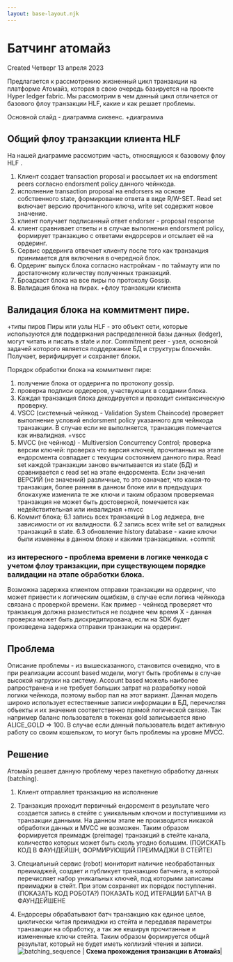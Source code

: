 ```yaml
---
layout: base-layout.njk
---
```


# Батчинг атомайз
Created Четверг 13 апреля 2023

Предлагается к рассмотрению жизненный цикл транзакции на платформе Атомайз, которая в свою очередь базируется на проекте Hyper ledger fabric. Мы рассмотрим в чем данный цикл отличается от базового флоу транзакции HLF, какие и как решает проблемы.

Основной слайд - диаграмма сиквенс.
+диаграмма

## Общий флоу транзакции клиента HLF
На нашей диаграмме рассмотрим часть, относящуюся к базовому флоу HLF .
1. Клиент создает transaction proposal и рассылает их на endorsment peers согласно endorsment policy данного чейнкода.
2. исполнение transaction proposal на endorsers на основе собственного state, формирование ответа в виде R/W-SET. Read set  включает версию прочитанного ключа, write set содержит новое значение.
3. клиент получает подписанный ответ endorser - proposal response
4. клиент сравнивает  ответы и в случае выполнения endorsment policy, формирует транзакцию с ответами ендорсеров и отсылает её на ордеринг.
5. Сервис ордеринга отвечает клиенту после того как транзакция принимается для включения в очередной блок.
6. Ордеринг выпуск блока согласно настройкам - по таймауту или по достаточному количеству полученных транзакций.
7. Броадкаст блока на все пиры по протоколу Gossip.
8. Валидация блока на пирах.
+флоу транзакции клиента


## Валидация блока на коммитмент пире.
+типы пиров
Пиры или узлы HLF - это объект сети, которые используются для поддержания распределенной базы данных (ledger), могут читать и писать в state и лог. Commitment peer - узел, основной задачей которого является поддержание БД и структуры блокчейн. Получает, верифицирует и сохраняет блоки.

Порядок обработки блока на коммитмент пире:
1. получение блока от ордеринга по протоколу gossip.
2. проверка подписи ордереров, участвующих в создании блока.
3. Каждая транзакция блока декодируется и проходит синтаксическую проверку.
4. VSCC (системный чейнкод - Validation System Chaincode) проверяет  выполнение условий endorsment policy указанного для чейнкода транзакции. В случае если не выполняется, транзакция помечается как инвалидная.
+vscc
5. MVCC (не чейнкод) - Multiversion Concurrency Control; проверка версии ключей: проверка что версия ключей, прочитанных на этапе ендорсмента совпадает с текущим состоянием данного пира.  Read set каждой транзакции заново вычитывается из state (БД) и сравнивается с read set на этапе ендорсмента. Если значения ВЕРСИЙ (не значений) различные, то это означает, что какая-то транзакция, более ранняя в данном блоке или в предыдущих блокахуже изменила те же ключи и таким образом проверяемая транзакция не может быть достоверной, помечается как недействительная или инвалидная
+mvcc
6. Коммит блока;
6.1 запись всех транзакций в Log леджера, вне зависимости от их валидности.
6.2 запись всех write set от валидных транзакций в state.
6.3 обновление history database - какие ключи были изменены в данном блоке и какими транзакциями.
+commit

### из интересного - проблема времени в логике ченкода с учетом флоу транзакции, при существующем порядке валидации на этапе обработки блока.
Возможна задержка клиентом отправки транзакции на ордеринг, что может привести к логическим ошибкам, в случае если логика чейнкода связана с проверкой времени. Как пример - чейнкод проверяет что транзакция должна разместиться не позднее чем время Х - данная проверка может быть дискредитирована, если на SDK будет произведена задержка отправки транзакции на ордеринг.

## Проблема
Описание проблемы - из вышесказанного, становится очевидно, что в при реализации account based модели, могут быть проблемы в случае высокой нагрузки на систему. Account based можель наиболее рапространена и не требует больших затрат на разработку новой логики чейнкода, поэтому выбор пал на этот вариант. Данная модель широко использует естественные записи информации в БД, перечисляя объекты и их значения соответственно прямой логической связке. Так например баланс пользователя в токенах gold записывается явно ALICE_GOLD => 100. В случае если данный пользователь ведет активную работу со своим кошельком, то могут быть проблемы на уровне MVCC.

## Решение
Атомайз решает данную проблему через пакетную обработку данных (batching).

1. Клиент отправляет транзакцию на исполнение
2. Транзакция проходит первичный ендорсмент в результате чего создается запись в стейте с уникальным ключом и поступившими из транзакции данными. На данном этапе не производится никакой обработки данных и MVCC не возможен. Таким образом формируется преимадж (preimage) транзакций в стейте канала, количество которых может быть сколь угодно большим.
(ПОИСКАТЬ КОД В ФАУНДЕЙШН, ФОРМИРУЮЩИЙ ПРЕИМАДЖИ В СТЕЙТЕ)

3. Специальный сервис (robot) мониторит наличие необработанных преимаджей, создает и публикует транзакцию батчинга, в которой перечисляет набор уникальных ключей, под которыми записаны преимаджи в стейт. При этом сохраняет их порядок поступления.
(ПОКАЗАТЬ КОД РОБОТА?) ПОКАЗАТЬ КОД ИТЕРАЦИИ БАТЧА В ФАУНДЕЙШЕНЕ

4. Ендорсеры обрабатывают батч транзакцию как единое целое, циклически читая преимаджи из стейта и передавая параметры транзакции на обработку, а так же кешируя прочитанные и измененные ключи стейта. Таким образом формируется общий результат, который не будет иметь коллизий чтения и записи.
![batching_sequence](/doc/uploads/batching_sequence.png)
| <b>Схема прохождения транзакции в Атомайз</b>|

